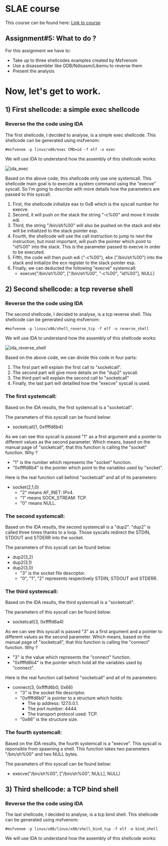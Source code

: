 # SLAE course
This course can be found here:
[Link to course](https://www.pentesteracademy.com/course?id=3)

## Assignment#5: What to do ?
For this assignment we have to:
* Take up to three shellcodes examples created by Msfvenom
* Use a disassembler like GDB/Ndisasm/Libemu to reverse them
* Present the analysis 

Now, let's get to work.
=

## 1) First shellcode: a simple exec shellcode
### Reverse the the code using IDA
The first shellcode, I decided to analyse, is a simple exec shellcode. This shellcode can be generated using msfvenom:
```console
#msfvenom -p linux/x86/exec CMD=id -f elf -o exec 
``` 
We will use IDA to understand how the assembly of this shellcode works:

![ida_exec](https://github.com/RomainLanglois/Shellcode/blob/master/SLAE/assignment5/IDA_exec.png)

Based on the above code, this shellcode only use one systemcall. This shellcode main goal is to execute a system command using the "execve" syscall. So I'm going to describe with more details how the parameters are passed to this syscall.

1) First, the shellcode initialize eax to 0xB which is the syscall number for execve.
2) Second, it will push on the stack the string "-c%00" and move it inside edi.
3) Third, the string "/bin/sh%00" will also be pushed on the stack and ebx will be initialized to the stack pointer esp.
4) Fourth, the shellcode will use the call instruction to jump to next the instruction, but most important, will push the pointer which point to "id%00" into the stack. This is the parameter passed to execve in order to be executed.
5) Fifth, the code will then push edi ("-c%00"), ebx ("/bin/sh%00") into the stack and initialize the ecx register to the stack pointer esp.
6) Finally, we can deducted the following "execve" systemcall:
     * execve("/bin/sh%00", ["/bin/sh%00", "-c%00", "id%00"], NULL)

## 2) Second shellcode: a tcp reverse shell
### Reverse the the code using IDA 
The second shellcode, I decided to analyse, is a tcp reverse shell. This shellcode can be generated using msfvenom:
```console
#msfvenom -p linux/x86/shell_reverse_tcp -f elf -o reverse_shell 
``` 

We will use IDA to understand how the assembly of this shellcode works:

![ida_reverse_shell](https://github.com/RomainLanglois/Shellcode/blob/master/SLAE/assignment5/IDA_reverse_shell.png)

Based on the above code, we can divide this code in four parts: 
1) The first part will explain the first call to "socketcall".
2) The second part will give more details on the "dup2" syscall. 
3) The third part will explain the second call to "socketcall" 
4) Finally, the last part will detailled how the "execve" syscall is used. 

### The first systemcall:
Based on the IDA results, the first systemcall is a "socketcall". 

The parameters of this syscall can be found below:
* socketcall(1, 0xffffd6b4)

As we can see this syscall is passed "1" as a first argument and a pointer to different values as the second parameter. Which means, based on the manual page of "socketcall", that this function is calling the "socket" function. Why ?
* "1" is the number which represents the "socket" function.
* "0xffffd6b4" is the pointer which point to the variables used by "socket".

Here is the real function call behind "socketcall" and all of its parameters:
* socket(2,1,0)
     * "2" means AF_INET: IPv4.
     * "1" means SOCK_STREAM: TCP.
     * "0" means NULL.

### The second systemcall:
Based on the IDA results, the second systemcall is a "dup2". "dup2" is called three times thanks to a loop. Those syscalls redirect the STDIN, STDOUT and STDERR into the socket. 

The parameters of this syscall can be found below:
* dup2(3,2)
* dup2(3,1)
* dup2(3,0)
     * "3" is the socket file descriptor.
     * "0", "1", "2" represents respectively STDIN, STDOUT and STDERR. 

### The third systemcall:
Based on the IDA results, the third systemcall is a "socketcall". 

The parameters of this syscall can be found below:
* socketcall(3, 0xffffd6a4)

As we can see this syscall is passed "3" as a first argument and a pointer to different values as the second parameter. Which means, based on the manual page of "socketcall", that this function is calling the "connect" function. Why ?
* "3" is the value which represents the "connect" function.
* "0xffffd6b4" is the pointer which hold all the variables used by "connect".

Here is the real function call behind "socketcall" and all of its parameters:
* connect(3, 0xffffd6b0, 0x66)
     * "3" is the socket file descriptor.
     * "0xffffd6b0" is pointer to a structure which holds:
          * The ip address: 127.0.0.1.
          * The port number: 4444.
          * The transport protocol used: TCP.
     * "0x66" is the structure size.

### The fourth systemcall:
Based on the IDA results, the fourth systemcall is a "execve". This syscall is reponsible from spawning a shell. This function takes two parameters "/bin/sh%00" and two NULL bytes. 

The parameters of this syscall can be found below:
* execve("/bin/sh%00", ["/bin/sh%00", NULL], NULL)

## 3) Third shellcode: a TCP bind shell
### Reverse the the code using IDA
The last shellcode, I decided to analyse, is a tcp bind shell. This shellcode can be generated using msfvenom:
```console
#msfvenom -p linux/x86/linux/x86/shell_bind_tcp -f elf -o bind_shell 
```

We will use IDA to understand how the assembly of this shellcode works: